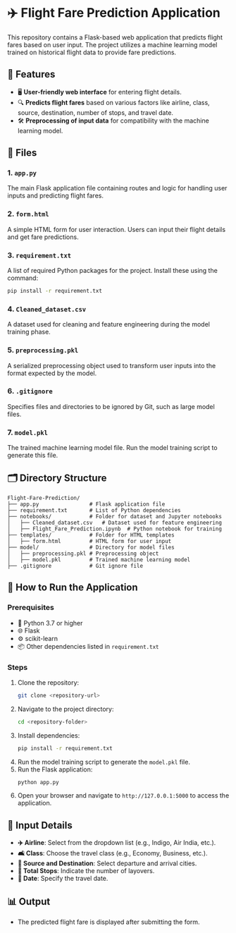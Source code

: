 # ✈️ Flight Fare Prediction Application

This repository contains a Flask-based web application that predicts flight fares based on user input. The project utilizes a machine learning model trained on historical flight data to provide fare predictions.

## 🌟 Features
- 🖥️ **User-friendly web interface** for entering flight details.
- 🔍 **Predicts flight fares** based on various factors like airline, class, source, destination, number of stops, and travel date.
- 🛠️ **Preprocessing of input data** for compatibility with the machine learning model.

## 📂 Files

### 1. **`app.py`**
The main Flask application file containing routes and logic for handling user inputs and predicting flight fares.

### 2. **`form.html`**
A simple HTML form for user interaction. Users can input their flight details and get fare predictions.

### 3. **`requirement.txt`**
A list of required Python packages for the project. Install these using the command:
```bash
pip install -r requirement.txt
```

### 4. **`Cleaned_dataset.csv`**
A dataset used for cleaning and feature engineering during the model training phase.

### 5. **`preprocessing.pkl`**
A serialized preprocessing object used to transform user inputs into the format expected by the model.

### 6. **`.gitignore`**
Specifies files and directories to be ignored by Git, such as large model files.

### 7. **`model.pkl`**
The trained machine learning model file. Run the model training script to generate this file.

## 🗂️ Directory Structure
```
Flight-Fare-Prediction/
├── app.py                # Flask application file
├── requirement.txt       # List of Python dependencies
├── notebooks/            # Folder for dataset and Jupyter notebooks
│   ├── Cleaned_dataset.csv   # Dataset used for feature engineering
│   ├── Flight_Fare_Prediction.ipynb  # Python notebook for training
├── templates/            # Folder for HTML templates
│   ├── form.html         # HTML form for user input
├── model/                # Directory for model files
│   ├── preprocessing.pkl # Preprocessing object
│   ├── model.pkl         # Trained machine learning model
├── .gitignore            # Git ignore file
```

## 🚀 How to Run the Application

### Prerequisites
- 🐍 Python 3.7 or higher
- 🌐 Flask
- ⚙️ scikit-learn
- 📦 Other dependencies listed in `requirement.txt`

### Steps
1. Clone the repository:
   ```bash
   git clone <repository-url>
   ```
2. Navigate to the project directory:
   ```bash
   cd <repository-folder>
   ```
3. Install dependencies:
   ```bash
   pip install -r requirement.txt
   ```
4. Run the model training script to generate the `model.pkl` file.
5. Run the Flask application:
   ```bash
   python app.py
   ```
6. Open your browser and navigate to `http://127.0.0.1:5000` to access the application.

## 📝 Input Details
- **✈️ Airline**: Select from the dropdown list (e.g., Indigo, Air India, etc.).
- **🛋️ Class**: Choose the travel class (e.g., Economy, Business, etc.).
- **📍 Source and Destination**: Select departure and arrival cities.
- **🔄 Total Stops**: Indicate the number of layovers.
- **📅 Date**: Specify the travel date.

## 📊 Output
- The predicted flight fare is displayed after submitting the form.

